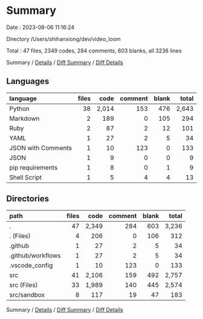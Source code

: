 # Summary

Date : 2023-08-06 11:16:24

Directory /Users/shihanxiong/dev/video_loom

Total : 47 files,  2349 codes, 284 comments, 603 blanks, all 3236 lines

Summary / [Details](details.md) / [Diff Summary](diff.md) / [Diff Details](diff-details.md)

## Languages
| language | files | code | comment | blank | total |
| :--- | ---: | ---: | ---: | ---: | ---: |
| Python | 38 | 2,014 | 153 | 476 | 2,643 |
| Markdown | 2 | 189 | 0 | 105 | 294 |
| Ruby | 2 | 87 | 2 | 12 | 101 |
| YAML | 1 | 27 | 2 | 5 | 34 |
| JSON with Comments | 1 | 10 | 123 | 0 | 133 |
| JSON | 1 | 9 | 0 | 0 | 9 |
| pip requirements | 1 | 8 | 0 | 1 | 9 |
| Shell Script | 1 | 5 | 4 | 4 | 13 |

## Directories
| path | files | code | comment | blank | total |
| :--- | ---: | ---: | ---: | ---: | ---: |
| . | 47 | 2,349 | 284 | 603 | 3,236 |
| . (Files) | 4 | 206 | 0 | 106 | 312 |
| .github | 1 | 27 | 2 | 5 | 34 |
| .github/workflows | 1 | 27 | 2 | 5 | 34 |
| .vscode_config | 1 | 10 | 123 | 0 | 133 |
| src | 41 | 2,106 | 159 | 492 | 2,757 |
| src (Files) | 33 | 1,989 | 140 | 445 | 2,574 |
| src/sandbox | 8 | 117 | 19 | 47 | 183 |

Summary / [Details](details.md) / [Diff Summary](diff.md) / [Diff Details](diff-details.md)
